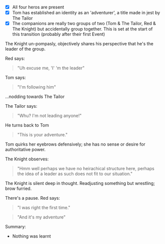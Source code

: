 - [x] All four heros are present
- [x] Tom has established an identity as an 'adventurer', a title made in jest by The Tailor
- [x] The companions are really two groups of two (Tom & The Tailor, Red & The Knight) but accidentally group together. This is set at the start of this transition (probably after their first Event)

The Knight un-pompasly, objectively shares his perspective that he's the leader of the group. 

Red says: 
> "Uh excuse me, 'I' 'm the leader"

Tom says:
> "I'm following him" 

...nodding towards The Tailor

The Tailor says: 
> "Whu? I'm not leading anyone!" 

He turns back to Tom 
> "This is your adventure."

Tom quirks her eyebrows defensively; she has no sense or desire for authoritative power.

The  Knight observes: 
> "Hmm well perhaps we have no heirachical structure here, perhaps the idea of a leader as such does not fit to our situation." 

The Knight is silent deep in thought. Readjusting something but wrestling; brow furried.

There's a pause. Red says:

> "I was right the first time."

> "And it's my adventure"


Summary:
- Nothing was learnt
